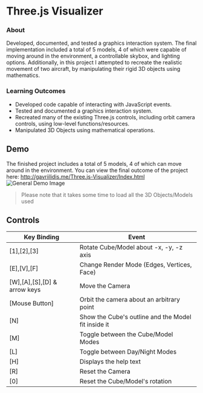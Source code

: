 # Three.js Visualizer
### About
Developed, documented, and tested a graphics interaction system.
The final implementation included a total of 5 models, 4 of which were capable of moving around in the environment, a controllable skybox, and lighting options. Additionally, in this project I attempted to recreate the realistic movement of two aircraft, by manipulating their rigid 3D objects using mathematics.
### Learning Outcomes
- Developed code capable of interacting with JavaScript events. 
- Tested and documented a graphics interaction system. 
- Recreated many of the existing Three.js controls, including orbit camera controls, using low-level functions/resources. 
- Manipulated 3D Objects using mathematical operations.
## Demo
The finished project includes a total of 5 models, 4 of which can move around in the environment.
You can view the final outcome of the project here: http://gavriilidis.me/Three.js-Visualizer/Index.html
![General Demo Image](https://github.com/sg2295/Three.js-Visualizer/blob/master/resources/demo_2.png)
> Please note that it takes some time to load all the 3D Objects/Models used
## Controls
Key Binding | Event
------------|------
[1],[2],[3] | Rotate Cube/Model about -x, -y, -z axis
[E],[V],[F] | Change Render Mode (Edges, Vertices, Face)
[W],[A],[S],[D] & arrow keys |  Move the Camera
[Mouse Button] | Orbit the camera about an arbitrary point
[N] | Show the Cube's outline and the Model fit inside it
[M] | Toggle between the Cube/Model Modes
[L] | Toggle between Day/Night Modes
[H] | Displays the help text
[R] | Reset the Camera
[0] | Reset the Cube/Model's rotation
